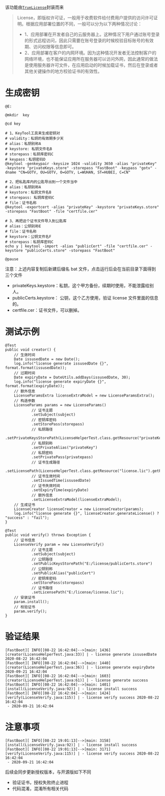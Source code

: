 该功能由[`TrueLicense`](https://truelicense.namespace.global/)封装而来

> License，即版权许可证，一般用于收费软件给付费用户提供的访问许可证明。根据应用部署位置的不同，一般可以分为以下两种情况讨论：
>
> - 1、应用部署在开发者自己的云服务器上。这种情况下用户通过账号登录的形式远程访问，因此只需要在账号登录的时候校验目标账号的有效期、访问权限等信息即可。
> - 2、应用部署在客户的内网环境。因为这种情况开发者无法控制客户的网络环境，也不能保证应用所在服务器可以访问外网，因此通常的做法是使用服务器许可文件，在应用启动的时候加载证书，然后在登录或者其他关键操作的地方校验证书的有效性。

# 生成密钥

```
@E:

@mkdir  key

@cd key

# 1、KeyTool工具来生成密钥对
# validity：私钥的有效期多少天
# alias：私钥别称A
# keystore: 私钥文件名B
# storepass：私钥库密码C
# keypass：私钥密码D
@keytool -genkeypair -keysize 1024 -validity 3650 -alias "privateKey" -keystore "privateKeys.store" -storepass "FastBoot" -keypass "gotv" -dname "CN=GOTV, OU=GOTV, O=GOTV, L=WUHAN, ST=HUBEI, C=CN"

# 2、把私匙库内的公匙导出到一个文件当中
# alias：私钥别称A
# keystore：私钥文件名B
# storepass: 私钥库密码C
# file：证书名称
@keytool -exportcert -alias "privateKey" -keystore "privateKeys.store" -storepass "FastBoot" -file "certfile.cer"

# 3、再把这个证书文件导入到公匙库
# alias：公钥别称E
# file：证书名称
# keystore：公钥文件名F
# storepass：私钥库密码C
echo y | keytool -import -alias "publicCert" -file "certfile.cer" -keystore "publicCerts.store" -storepass "FastBoot"

@pause
```

注意：上述内容复制后新建后缀名 bat 文件，点击运行后会在当前目录下面得到三个文件

- privateKeys.keystore：私钥，这个甲方备份，续期时使用，不能泄露给别人。
- publicCerts.keystore： 公钥，这个乙方使用，验证 license 文件里面的信息的。
- certfile.cer：证书文件，可以删掉。

# 测试示例

```
@Test
public void creator() {
    // 生效时间
    Date issusedDate = new Date();
    log.info("license generate issusedDate {}", format.format(issusedDate));
    // 过期时间
    Date expiryDate = DateUtils.addDays(issusedDate, 30);
    log.info("license generate expiryDate {}", format.format(expiryDate));
    // 额外信息
    LicenseParamsExtra licenseExtraModel = new LicenseParamsExtra();
    // 构造参数
    LicenseParams params = new LicenseParams()
            // 证书主题
            .setSubject(subject)
            // 密钥库密码
            .setStorePass(storepass)
            // 私钥路径
            .setPrivateKeysStorePath(LicenseHelperTest.class.getResource("privateKeys.store").getPath())
            // 私钥别称
            .setPrivateAlias("privateKey")
            // 私钥密码
            .setPrivatePass(privatepass)
            // 证书生成路径
            .setLicensePath(LicenseHelperTest.class.getResource("license.lic").getPath())
            // 证书生效时间
            .setIssuedTime(issusedDate)
            // 证书失效时间
            .setExpiryTime(expiryDate)
            // 额外信息
            .setLicenseExtraModel(licenseExtraModel);
    // 生成证书
    LicenseCreator licenseCreator = new LicenseCreator(params);
    log.info("license generate {}", licenseCreator.generateLicense() ? "success" : "fail");
}

@Test
public void verify() throws Exception {
    // 证书信息
    LicenseVerify param = new LicenseVerify()
            // 证书主题
            .setSubject(subject)
            // 公钥路径
            .setPublicKeysStorePath("E:/license/publicCerts.store")
            // 公钥别称
            .setPublicAlias("publicCert")
            // 密钥库密码
            .setStorePass(storepass)
            // 证书路径
            .setLicensePath("E:/license/license.lic");
    // 安装证书
    param.install();
    // 校验证书
    param.verify();
}
```

# 验证结果

```
[FastBoot][ INFO][08-22 16:42:04]-->[main: 1436][creator(LicenseHelperTest.java:33)] | - license generate issusedDate 2020-08-22 16:42:04
[FastBoot][ INFO][08-22 16:42:04]-->[main: 1440][creator(LicenseHelperTest.java:36)] | - license generate expiryDate 2020-09-21 16:42:04
[FastBoot][ INFO][08-22 16:42:04]-->[main: 1603][creator(LicenseHelperTest.java:61)] | - license generate success
[FastBoot][ INFO][08-22 16:42:04]-->[main: 1401][install(LicenseVerify.java:92)] | - license install success
[FastBoot][ INFO][08-22 16:42:04]-->[main: 1424][verify(LicenseVerify.java:115)] | - license verify success 2020-08-22 16:42:04
 - 2020-09-21 16:42:04
```

# 注意事项

```
[FastBoot][ INFO][08-22 19:01:13]-->[main: 3158][install(LicenseVerify.java:92)] | - license install success
[FastBoot][ INFO][08-22 19:01:13]-->[main: 3171][verify(LicenseVerify.java:115)] | - license verify success 2020-08-22 16:42:04
 - 2020-09-21 16:42:04
```

后续会同步更新授权版本，与开源版如下不同

- 验证证书，授权失败终止进程
- 代码混淆，混淆所有相关代码
